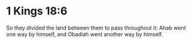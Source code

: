 # 1 Kings 18:6

So they divided the land between them to pass throughout it: Ahab went one way by himself, and Obadiah went another way by himself.